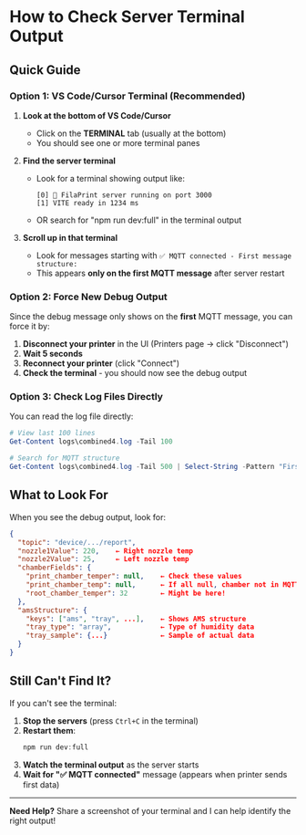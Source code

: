 # How to Check Server Terminal Output

## Quick Guide

### Option 1: VS Code/Cursor Terminal (Recommended)

1. **Look at the bottom of VS Code/Cursor**
   - Click on the **TERMINAL** tab (usually at the bottom)
   - You should see one or more terminal panes

2. **Find the server terminal**
   - Look for a terminal showing output like:
     ```
     [0] 🚀 FilaPrint server running on port 3000
     [1] VITE ready in 1234 ms
     ```
   - OR search for "npm run dev:full" in the terminal output

3. **Scroll up in that terminal**
   - Look for messages starting with `✅ MQTT connected - First message structure:`
   - This appears **only on the first MQTT message** after server restart

### Option 2: Force New Debug Output

Since the debug message only shows on the **first** MQTT message, you can force it by:

1. **Disconnect your printer** in the UI (Printers page → click "Disconnect")
2. **Wait 5 seconds**
3. **Reconnect your printer** (click "Connect")
4. **Check the terminal** - you should now see the debug output

### Option 3: Check Log Files Directly

You can read the log file directly:

```powershell
# View last 100 lines
Get-Content logs\combined4.log -Tail 100

# Search for MQTT structure
Get-Content logs\combined4.log -Tail 500 | Select-String -Pattern "First message|chamberFields|amsStructure"
```

## What to Look For

When you see the debug output, look for:

```json
{
  "topic": "device/.../report",
  "nozzle1Value": 220,    ← Right nozzle temp
  "nozzle2Value": 25,     ← Left nozzle temp
  "chamberFields": {
    "print_chamber_temper": null,    ← Check these values
    "print_chamber_temp": null,      ← If all null, chamber not in MQTT
    "root_chamber_temper": 32        ← Might be here!
  },
  "amsStructure": {
    "keys": ["ams", "tray", ...],    ← Shows AMS structure
    "tray_type": "array",            ← Type of humidity data
    "tray_sample": {...}             ← Sample of actual data
  }
}
```

## Still Can't Find It?

If you can't see the terminal:

1. **Stop the servers** (press `Ctrl+C` in the terminal)
2. **Restart them**:
   ```powershell
   npm run dev:full
   ```
3. **Watch the terminal output** as the server starts
4. **Wait for "✅ MQTT connected"** message (appears when printer sends first data)

---

**Need Help?** Share a screenshot of your terminal and I can help identify the right output!




